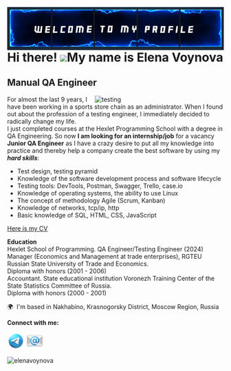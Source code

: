 <img align="right"  width="100%" height="100" src="https://github.com/Linchuki/Linchuki/blob/main/Welcome1.PNG" alt="welcome"/>

Hi there! ![](https://user-images.githubusercontent.com/18350557/176309783-0785949b-9127-417c-8b55-ab5a4333674e.gif)My name is Elena Voynova
=====================================================================================================================================

Manual QA Engineer
------------------

<img align="right"  width="300"  src="https://media0.giphy.com/media/v1.Y2lkPTc5MGI3NjExejBnZzFkZ2JrNmc1ZHFjY3VteWlsbXVmbW8xdDhvZnU5YWdtY2d5ZiZlcD12MV9pbnRlcm5hbF9naWZfYnlfaWQmY3Q9Zw/7MZ0v9KynmiSA/giphy.webp" alt="testing"/>

For almost the last 9 years, I have been working in a sports store chain as an administrator. When I found out about the profession of a testing engineer, I immediately decided to radically change my life.  
I just completed courses at the Hexlet Programming School with a degree in QA Engineering. So now **I am looking for an internship/job** for a vacancy **Junior QA Engineer** as I have a crazy desire to put all my knowledge into practice and thereby help a company create the best software by using my ***hard skills***: 
* Test design, testing pyramid
* Knowledge of the software development process and software lifecycle
* Testing tools: DevTools, Postman, Swagger, Trello, case.io
* Knowledge of operating systems, the ability to use Linux
* The concept of methodology Agile (Scrum, Kanban)
* Knowledge of networks, tcp/ip, http
* Basic knowledge of SQL, HTML, CSS, JavaScript

[Here is my CV]( https://cv.hexlet.io/ru/resumes/3652)

**Education**  
Hexlet School of Programming. QA Engineer/Testing Engineer (2024)  
Manager (Economics and Management at trade enterprises), RGTEU Russian State University of Trade and Economics.  
Diploma with honors (2001 - 2006)  
Accountant. State educational institution Voronezh Training Center of the State Statistics Committee of Russia.  
Diploma with honors (2000 - 2001)  


🌍  I'm based in Nakhabino, Krasnogorsky District, Moscow Region, Russia

**Connect with me:**

<div>
<a href="https://t.me/Linchuki"><img src="https://github.com/Linchuki/Linchuki/blob/main/icons8-%D1%82%D0%B5%D0%BB%D0%B5%D0%B3%D1%80%D0%B0%D0%BC-94.png" alt="telegram" width="40" height="40"/></a>
<a href="mailto:linchuki@mail.ru"><img src="https://github.com/Linchuki/Linchuki/blob/main/icons8-%D1%8D%D0%BB%D0%B5%D0%BA%D1%82%D1%80%D0%BE%D0%BD%D0%BD%D0%B0%D1%8F-%D0%BF%D0%BE%D1%87%D1%82%D0%B0-96.png" alt="mail" width="40" height="40"/></a>
<p> <img src="https://komarev.com/ghpvc/?username=linchuki&color=0e75b6&style=flat-square" alt="elenavoynova" /> </p>
</div>

